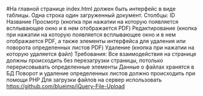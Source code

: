 #На главной странице index.html должен быть интерфейс в виде таблицы. Одна строка один загруженный документ.
Столбцы:
ID
Название
Просмотр (кнопка при нажатии на которую появляется всплывающее окно и в нем отображается PDF)
Редактирование (кнопка при нажатии на которую появляется всплывающее окно и в нем отображается PDF, а также элементы интерфейса для удаления или поворота определенных листов PDF)
Удаление (кнопка при нажатии на которую удаляется файл)
Требования:
Все взаимодействия на странице должны происходить без перезагрузки страницы, потолько перерисовывать определенные элементы
Данные о файлах хранятся в БД
Поворот и удаление определенных листов должно происходить при помощи PHP
Для загрузки файлов на сервер использовать https://github.com/blueimp/jQuery-File-Upload
